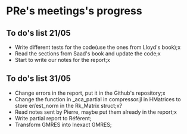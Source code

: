 
# PRe's meetings's progress

## To do's list 21/05

- Write different tests for the code(use the ones from Lloyd's book);x
- Read the sections from Saad's book and update the code;x
- Start to write our notes for the report;x

## To do's list 31/05

- Change errors in the report, put it in the Github's repository;x
- Change the function in _aca_partial in compressor.jl in HMatrices to store er/est_norm  in the Rk_Matrix struct;x?
- Read notes sent by Pierre, maybe put them already in the report;x
- Write partial report to Référent;
- Transform GMRES into Inexact GMRES;




